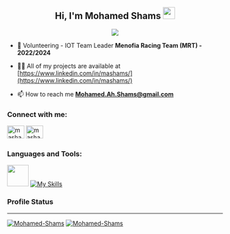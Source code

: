 <h2 align="center">
  Hi, I'm Mohamed Shams
  <img src="https://media.giphy.com/media/hvRJCLFzcasrR4ia7z/giphy.gif" width="28">
</h2>

<!-- Typing SVG by DenverCoder1 - https://github.com/DenverCoder1/readme-typing-svg -->
<p align="center">
<a href="https://github.com/DenverCoder1/readme-typing-svg"><img src="https://readme-typing-svg.herokuapp.com/?lines=Aspiring%20Electrical%20Engineer;Innovator%20in%20IIOT%20and%20Industrial%20Automation;Always%20learning%20new%20things;In%20Allah%20I%20Trust&font=Fira%20Code&center=true&width=600&height=65&color=fb8c00&vCenter=true&size=22"></a>
</p>


- 🔭 Volunteering - IOT Team Leader **Menofia Racing Team (MRT) - 2022/2024**

- 👨‍💻 All of my projects are available at [https://www.linkedin.com/in/mashams/](https://www.linkedin.com/in/mashams/)

- 📫 How to reach me **Mohamed.Ah.Shams@gmail.com**

### Connect with me:
<a href="https://twitter.com/mashams_" target="_blank"><img src="https://raw.githubusercontent.com/rahuldkjain/github-profile-readme-generator/master/src/images/icons/Social/twitter.svg" alt="mashams_" height="30" width="40" /></a>
<a href="https://linkedin.com/in/mashams" target="_blank"><img src="https://raw.githubusercontent.com/rahuldkjain/github-profile-readme-generator/master/src/images/icons/Social/linked-in-alt.svg" alt="mashams" height="30" width="40" /></a>

### Languages and Tools:
[<img src="https://nodered.org/about/resources/media/node-red-icon.svg" width="50"/>](https://nodered.org/)
[![My Skills](https://skillicons.dev/icons?i=c,python,github,mysql)](https://github.com/Mohamed-Shams)

### Profile Status
---
<a href="https://github.com/Mohamed-Shams"><img src="https://github-readme-stats.vercel.app/api?username=Mohamed-Shams&theme=github_dark&hide_border=true&show_icons=true&locale=en" alt="Mohamed-Shams" /></a>
<a href="https://github.com/Mohamed-Shams"><img src="https://github-readme-stats.vercel.app/api/top-langs?username=Mohamed-Shams&theme=github_dark&hide_border=true&show_icons=true&locale=en&layout=compact" alt="Mohamed-Shams" /></a>


